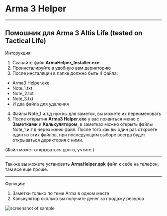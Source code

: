 # Arma 3 Helper
------------------------------------------------
## Помошник для Arma 3 Altis Life (tested on Tactical Life)
Интсрукция:
1. Скачайте файл **ArmaHelper_Installer.exe**
2. Проинсталируйте в удобную вам дерикторию
3. После инсталяции в папке должно быть 4 файла:
* Arma3 Helper.exe
* Note_1.txt
* Note_2.txt
* Note_3.txt
* И два файла для удаления

4. Файлы Note_1 и.т.д нужны для заметок, вы можете их переименовать
5. После открытия **Arma3 Helper.exe** у вас появиться меню с **Заметками** и **Калькулятором**, в заметках можно открыть файлы Note_1 и.т.д через меню файл. После того как вы один раз откроете один из этих файлов, при последующим выборе всегда будет открываться дериктория с ними.

(Файл может открываться долго, учтите.)

-----------------------------------------

Так-же вы можете установить **ArmaHelper.apk** файл к себе на телефон, там все еще проще.

-------------------------------------------
Функции:
1. Заметки только по теме Arma в одном месте
2. Калькулятор сколько вы получите денег за продажу ресурса


![screenshot of sample](https://cdn.cloudflare.steamstatic.com/steam/apps/107410/capsule_616x353.jpg?t=1608211055)
